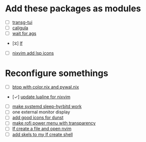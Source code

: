 # Add these packages as modules
- [ ] [transg-tui](https://github.com/PanAeon/transg-tui)
- [ ] [caligula](https://github.com/ifd3f/caligula)
- [ ] [wait for ags]()
- [⧖] [lf](https://github.com/gokcehan/lf)
- [ ] [nixvim add lsp icons](./pkgs/editor/nvim.nix)

# Reconfigure somethings
- [ ] [btop with color.nix and pywal.nix](./pkgs/btop.nix)
- [✓] [update lualine for nixvim](./pkgs/editor/nvim.nix)
- [ ] [make systemd sleep-hyrbitd work](./pkgs/systemd.nix)
- [ ] one external monitor display
- [ ] [add good icons for dunst](./pkgs/dunst.nix) 
- [ ] [make rofi power menu with transparency](./pkgs/rofi/rofi.nix)
- [ ] [lf create a file and open nvim]()
- [ ] [add skels to my lf create shell](~/.bin/skels)
